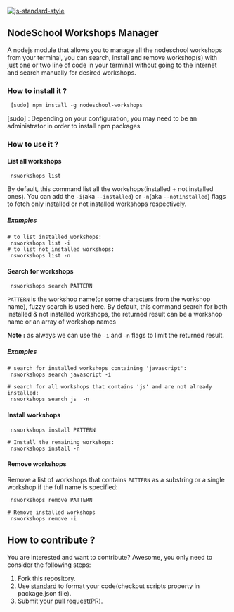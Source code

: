 [![js-standard-style](https://img.shields.io/badge/code%20style-standard-brightgreen.svg)](http://standardjs.com/)

## NodeSchool Workshops Manager
A nodejs module that allows you to manage all the nodeschool workshops from  your terminal,
you can search, install and remove workshop(s) with just one or two line of code in your terminal without going to the internet
and search manually for desired workshops.

### How to install it ?
```
 [sudo] npm install -g nodeschool-workshops
```

[sudo] : Depending on your configuration, you may need to be an administrator in order to install npm packages

### How to use it ?

#### List all workshops
```
 nsworkshops list
```

By default, this command list all the workshops(installed + not installed ones).
You can add the ``-i``(aka ``--installed``)  or ``-n``(aka ``--notinstalled``) flags to fetch only installed or not installed workshops respectively.
##### Examples

```
# to list installed workshops:
 nsworkshops list -i
# to list not installed workshops:
 nsworkshops list -n
```

#### Search for workshops
```
 nsworkshops search PATTERN
```

``PATTERN`` is the workshop name(or some characters from the workshop name), fuzzy search is used here.
By default, this command search for both installed & not installed workshops, the returned result can be a workshop name or an array of workshop names

**Note :** as always we can use the `-i` and `-n` flags to limit the returned result.

##### Examples

```
# search for installed workshops containing 'javascript':
 nsworkshops search javascript -i
```

```
# search for all workshops that contains 'js' and are not already installed:
 nsworkshops search js  -n
```

#### Install workshops

```
 nsworkshops install PATTERN
```

```
# Install the remaining workshops:
 nsworkshops install -n
```


#### Remove workshops

Remove a list of workshops that contains ``PATTERN`` as a substring or a single workshop if the full name is specified:

```
 nsworkshops remove PATTERN
```

```
# Remove installed workshops
 nsworkshops remove -i
```

## How to contribute ?
You are interested and want to contribute? Awesome, you only need to consider the following steps:

1. Fork this repository.
2. Use [standard](https://github.com/feross/standard) to format your code(checkout scripts property in package.json file).
3. Submit your pull request(PR).